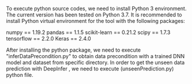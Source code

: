 To execute python source codes, we need to install Python 3 environment. The current version has been tested on Python 3.7. 
It is recommended to install Python virtual environment for the tool with the following packages: 

numpy == 1.19.2
pandas == 1.1.5
scikit-learn == 0.21.2
scipy == 1.7.3
tensorflow == 2.2.0
Keras == 2.4.0

After installing the python package, we need to execute "inferDataPrecondition.py" to obtain data precondition 
with a trained DNN model and dataset from specific directory. In order to get the unseen data prediction with DeepInfer , we need to execute (unseenPrediction.py) python file.
